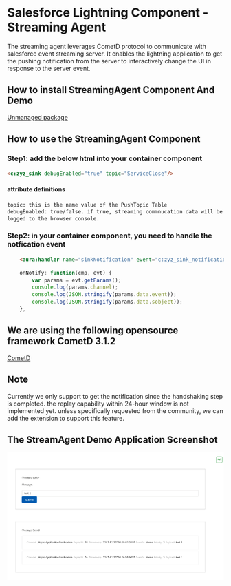 # Salesforce Lightning Component - Streaming Agent

The streaming agent leverages CometD protocol to communicate with salesforce event streaming server. It enables 
the lightning application to get the pushing notification from the server to interactively change the UI in response 
to the server event.

## How to install StreamingAgent Component And Demo
[Unmanaged package](https://login.salesforce.com/packaging/installPackage.apexp?p0=04t6A000000JRqy)

## How to use the StreamingAgent Component

### Step1: add the below html into your container component
```HTML
<c:zyz_sink debugEnabled="true" topic="ServiceClose"/>
```

#### attribute definitions
```
topic: this is the name value of the PushTopic Table
debugEnabled: true/false. if true, streaming commnucation data will be logged to the browser console.
```

### Step2: in your container component, you need to handle the notfication event

```HTML
    <aura:handler name="sinkNotification" event="c:zyz_sink_notification_event" action="{!c.onNotify}"/>
```

```Javascript
    onNotify: function(cmp, evt) {
        var params = evt.getParams();
        console.log(params.channel);
        console.log(JSON.stringify(params.data.event));
        console.log(JSON.stringify(params.data.sobject));
    },
```

## We are using the following opensource framework CometD 3.1.2
[CometD](https://docs.cometd.org/current/reference/#_installation)

## Note
Currently we only support to get the notification since the handshaking step is completed. the replay capability within 
24-hour window is not implemented yet. unless specifically requested from the community, we can add the extension 
to support this feature.


## The StreamAgent Demo Application Screenshot

![GitHub Logo](/images/StreamAgentDemo.png)